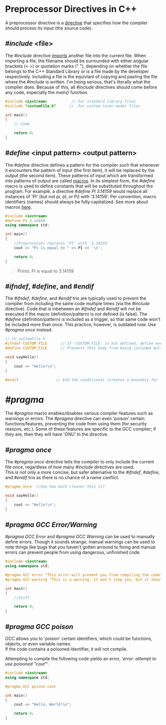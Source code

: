 # Preprocessor Directives in C++
A preprocessor directive is a [directive](https://en.wikipedia.org/wiki/Directive_(programming)) that specifies how the compiler should process its input (the source code).

## _#include_ \<file\>
The _#include_ directive [imports](https://en.wikipedia.org/wiki/Include_directive) another file into the current file. When importing a file, the filename should be
surrounded with either angular brackets (\< \>) or quotation marks (" "), depending on whether the file belongs to the C++ Standard Library or is a file made by the 
developer respectively. Including a file is the equivlant of copying and pasting the file where the _#include_ is written. I'm being serious, that's literally what the 
compiler does. Because of this, all _#include_ directives should come before any code, especially the _main()_ function.

```C++
#include <iostream>           // For standard library files
#include "customFile.h"      //  For custom (user-made) files

int main()
{
    // Code

    return 0;
}
```

## _#define_ \<input pattern\> \<output pattern\>
The _#define_ directive defines a pattern for the compiler such that whenever it encounters the pattern of input (the first item), it will be replaced by the output 
(the second item). These patterns of input which are transformed into patterns of output are called [macros](https://en.wikipedia.org/wiki/Macro_(computer_science)). 
In its simplest form, the _#define_ macro is used to define constants that will be substituted throughout the program. For example, a directive
_#define PI 3.14159_ would replace all instances of 'PI' (but not pi, pI, or Pi) with '3.14159'. Per convention, macro identifiers (names) should always be fully 
capitalized. See more about macros [here](https://github.com/EthanC2/Notes-and-Writeups/blob/main/C%2B%2B/The%20Compiler/Macros.md).

```C++
#include <iostream>
#define PI 3.14159
using namespace std;

int main()
{
    //Preprocessor replaces 'PI' with '3.14159'
    cout << "Pi is equal to " << PI << '\n';

    return 0;
}
```
> Prints: Pi is equal to 3.14159

## _#ifndef_, _#define_, and _#endif_
The _#ifndef_, _#define_,  and _#endif_ trio are typically used to prevent the compiler from including the same code multiple times (via the _#include_ directive). 
Code that is inbetween an _#ifndef_ and _#endif_ will not be executed if the macro (definition/pattern) is not defined (is false). The _#define_ (definition/pattern)
is included as a trigger, so that same code won't be included  more than once. This practice, however, is outdated now. Use _#pragma once_ instead.
```C++
// In customFile.h
#ifndef CUSTOM_FILE      // If 'CUSTOM_FILE' is not defined, define everything until '#endif'
#define CUSTOM_FILE      // Prevents this body from being included multiple times (by defining 'CUSTOM_FILE')

void sayHello()
{
    cout << "Hello!\n";
}

#endif                 // End the conditional (creates a boundary for '#ifndef')
```

# _#pragma_
The _#pragma_ macro enables/disables various compiler features such as warnings or errors. The _#pragma_ directive can even 'poison' certain functions/features, preventing
the code from using them (for security reasons, etc.). Some of these features are specific to the GCC compiler; if they are, then they will have '_GNU_' in the directive.

## _#pragma once_
The _#pragma once_ directive tells the compiler to only include the current file once, regardless of how many _#include_
directives are used. <br /> This is not only a more concise, but safer alternative to the _#ifndef_, _#define_,  and _#endif_ trio as there is no chance of a name conflict.

```C++
#pragma once  //See how much cleaner this is?

void sayHello()
{
    cout << "Hello!\n";
}
```

## _#pragma GCC Error/Warning_
_#pragma GCC Error_ and _#pragma GCC Warning_ can be used to manually define errors. Though it sounds strange, manual warnings can be used to note things like bugs that you
haven't gotten arround to fixing and manual errors can prevent people from using dangerous, unfinished code.

```C++
#include <iostream>
using namespace std;

#pragma GCC error "This error will prevent you from compiling the code"
#pragma GCC warning "This is a warning. It won't stop you, but it should"

int main()
{
    //Stuff

    return 0;
}
```

## _#pragma GCC poison_
GCC allows you to 'poison' certain identifiers, which could be functions, objects, or even variable names. <br />
If the code contains a poisoned identifier, it will not compile.

Attempting to compile the following code yields an error, '_error: attempt to use poisoned "cout"_'.
```C++
#include <iostream>
using namespace std;

#pragma GCC poison cout

int main()
{
    cout << "Hello, World!\n";

    return 0;
}
```

